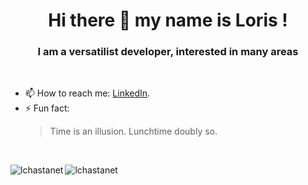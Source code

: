 <h1 align="center">Hi there 👋 my name is Loris !</h1>
<h3 align="center">I am a versatilist developer, interested in many areas</h3>

<br>

-   📫 How to reach me: [LinkedIn].
-   ⚡ Fun fact: <blockquote><p>Time is an illusion. Lunchtime doubly so.</p></blockquote>

<br>

<a><img align="left" src="https://github-readme-stats.vercel.app/api?username=lchastanet&show_icons=true&theme=material-palenight" alt="lchastanet" /></a>
<a><img align="left" src="https://github-readme-stats.vercel.app/api/top-langs/?username=lchastanet&layout=compact&hide=html&theme=material-palenight" alt="lchastanet" /></a>

[wildspacelab]: https://wildspacelab.com/ "WildSpaceLab"
[linkedin]: https://www.linkedin.com/in/loris-chastanet/ "LinkedIn"
